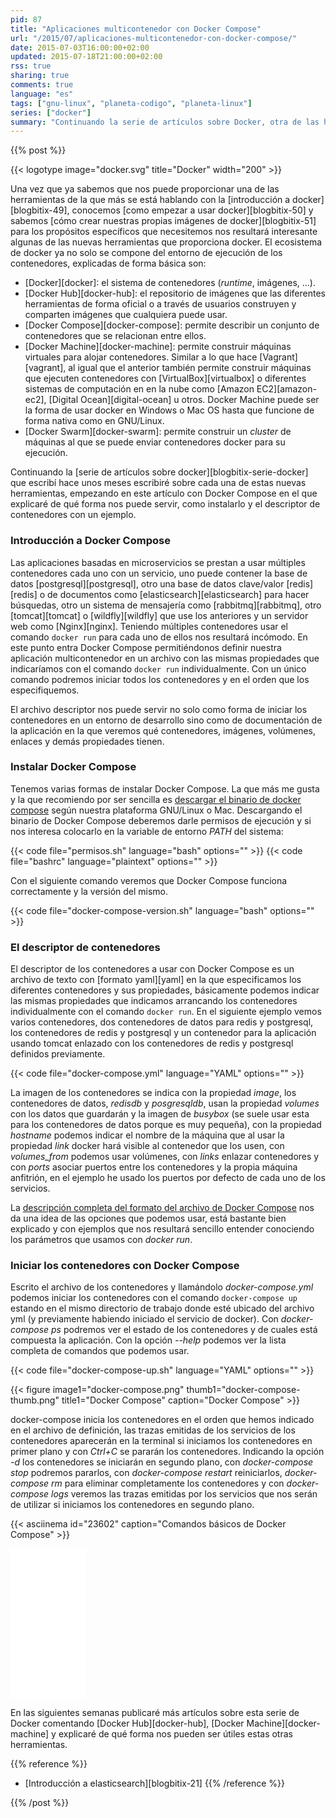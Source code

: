 ```yaml
---
pid: 87
title: "Aplicaciones multicontenedor con Docker Compose"
url: "/2015/07/aplicaciones-multicontenedor-con-docker-compose/"
date: 2015-07-03T16:00:00+02:00
updated: 2015-07-18T21:00:00+02:00
rss: true
sharing: true
comments: true
language: "es"
tags: ["gnu-linux", "planeta-codigo", "planeta-linux"]
series: ["docker"]
summary: "Continuando la serie de artículos sobre Docker, otra de las herramientas disponibles en el ecosistema y que nos facilitará enormemente el administrar aplicaciones compuestas por varios contenedores relacionados entre sí es Docker Compose. Definiendo en un archivo los contenedores que forman parte de una aplicación podemos iniciarlos, pararlos, eliminarlos o ver su estado como si de una unidad se tratara."
---
```


{{% post %}}


{{< logotype image="docker.svg" title="Docker" width="200" >}}

Una vez que ya sabemos que nos puede proporcionar una de las herramientas de la que más se está hablando con la [introducción a docker][blogbitix-49], conocemos [como empezar a usar docker][blogbitix-50] y sabemos [cómo crear nuestras propias imágenes de docker][blogbitix-51] para los propósitos específicos que necesitemos nos resultará interesante algunas de las nuevas herramientas que proporciona docker. El ecosistema de docker ya no solo se compone del entorno de ejecución de los contenedores, explicadas de forma básica son:

* [Docker][docker]: el sistema de contenedores (_runtime_, imágenes, ...).
* [Docker Hub][docker-hub]: el repositorio de imágenes que las diferentes herramientas de forma oficial o a través de usuarios construyen y comparten imágenes que cualquiera puede usar.
* [Docker Compose][docker-compose]: permite describir un conjunto de contenedores que se relacionan entre ellos.
* [Docker Machine][docker-machine]: permite construir máquinas virtuales para alojar contenedores. Similar a lo que hace [Vagrant][vagrant], al igual que el anterior también permite construir máquinas que ejecuten contenedores con [VirtualBox][virtualbox] o diferentes sistemas de computación en en la nube como [Amazon EC2][amazon-ec2], [Digital Ocean][digital-ocean] u otros. Docker Machine puede ser la forma de usar docker en Windows o Mac OS hasta que funcione de forma nativa como en GNU/Linux.
* [Docker Swarm][docker-swarm]: permite construir un _cluster_ de máquinas al que se puede enviar contenedores docker para su ejecución.

Continuando la [serie de artículos sobre docker][blogbitix-serie-docker] que escribí hace unos meses escribiré sobre cada una de estas nuevas herramientas, empezando en este artículo con Docker Compose en el que explicaré de qué forma nos puede servir, como instalarlo y el descriptor de contenedores con un ejemplo.

### Introducción a Docker Compose

Las aplicaciones basadas en microservicios se prestan a usar múltiples contenedores cada uno con un servicio, uno puede contener la base de datos [postgresql][postgresql], otro una base de datos clave/valor [redis][redis] o de documentos como [elasticsearch][elasticsearch] para hacer búsquedas, otro un sistema de mensajería como [rabbitmq][rabbitmq], otro [tomcat][tomcat] o [wildfly][wildfly] que use los anteriores y un servidor web como [Nginx][nginx]. Teniendo múltiples contenedores usar el comando <code>docker run</code> para cada uno de ellos nos resultará incómodo. En este punto entra Docker Compose permitiéndonos definir nuestra aplicación multicontenedor en un archivo con las mismas propiedades que indicaríamos con el comando <code>docker run</code> individualmente. Con un único comando podremos iniciar todos los contenedores y en el orden que los especifiquemos.

El archivo descriptor nos puede servir no solo como forma de iniciar los contenedores en un entorno de desarrollo sino como de documentación de la aplicación en la que veremos qué contenedores, imágenes, volúmenes, enlaces y demás propiedades tienen.

### Instalar Docker Compose

Tenemos varias formas de instalar Docker Compose. La que más me gusta y la que recomiendo por ser sencilla es [descargar el binario de docker compose](https://github.com/docker/compose/releases) según nuestra plataforma GNU/Linux o Mac.  Descargando el binario de Docker Compose deberemos darle permisos de ejecución y si nos interesa colocarlo en la variable de entorno _PATH_ del sistema:

{{< code file="permisos.sh" language="bash" options="" >}}
{{< code file="bashrc" language="plaintext" options="" >}}

Con el siguiente comando veremos que Docker Compose funciona correctamente y la versión del mismo.

{{< code file="docker-compose-version.sh" language="bash" options="" >}}

### El descriptor de contenedores

El descriptor de los contenedores a usar con Docker Compose es un archivo de texto con [formato yaml][yaml] en la que especificamos los diferentes contenedores y sus propiedades, básicamente podemos indicar las mismas propiedades que indicamos arrancando los contenedores individualmente con el comando <code>docker run</code>. En el siguiente ejemplo vemos varios contenedores, dos contenedores de datos para redis y postgresql, los contenedores de redis y postgresql y un contenedor para la aplicación usando tomcat enlazado con los contenedores de redis y postgresql definidos previamente.

{{< code file="docker-compose.yml" language="YAML" options="" >}}

La imagen de los contenedores se indica con la propiedad _image_, los contenedores de datos, _redisdb_ y _posgresqldb_, usan la propiedad _volumes_ con los datos que guardarán y la imagen de _busybox_ (se suele usar esta para los contenedores de datos porque es muy pequeña), con la propiedad _hostname_ podemos indicar el nombre de la máquina que al usar la propiedad _link_ docker hará visible al contenedor que los usen, con _volumes\_from_ podemos usar volúmenes, con _links_ enlazar contenedores y con _ports_ asociar puertos entre los contenedores y la propia máquina anfitrión, en el ejemplo he usado los puertos por defecto de cada uno de los servicios.

La [descripción completa del formato del archivo de Docker Compose](https://docs.docker.com/compose/yml/) nos da una idea de las opciones que podemos usar, está bastante bien explicado y con ejemplos que nos resultará sencillo entender conociendo los parámetros que usamos con _docker run_.

### Iniciar los contenedores con Docker Compose

Escrito el archivo de los contenedores y llamándolo _docker-compose.yml_ podemos iniciar los contenedores con el comando <code>docker-compose up</code> estando en el mismo directorio de trabajo donde esté ubicado del archivo yml (y previamente habiendo iniciado el servicio de docker). Con _docker-compose ps_ podremos ver el estado de los contenedores y de cuales está compuesta la aplicación. Con la opción _--help_ podemos ver la lista completa de comandos que podemos usar.

{{< code file="docker-compose-up.sh" language="YAML" options="" >}}

<div class="media">
    {{< figure
        image1="docker-compose.png" thumb1="docker-compose-thumb.png" title1="Docker Compose"
        caption="Docker Compose" >}}
</div>

docker-compose inicia los contenedores en el orden que hemos indicado en el archivo de definición, las trazas emitidas de los servicios de los contenedores aparecerán en la terminal si iniciamos los contenedores en primer plano y con _Ctrl+C_ se pararán los contenedores. Indicando la opción _-d_ los contenedores se iniciarán en segundo plano, con _docker-compose stop_ podremos pararlos, con _docker-compose restart_ reiniciarlos, _docker-compose rm_ para eliminar completamente los contenedores y con _docker-compose logs_ veremos las trazas emitidas por los servicios que nos serán de utilizar si iniciamos los contenedores en segundo plano.

{{< asciinema id="23602" caption="Comandos básicos de Docker Compose" >}}

<div class="media-amazon">
	<iframe style="width:120px;height:240px;" marginwidth="0" marginheight="0" scrolling="no" frameborder="0" src="//rcm-eu.amazon-adsystem.com/e/cm?lt1=_blank&bc1=000000&IS2=1&bg1=FFFFFF&fc1=000000&lc1=0000FF&t=blobit-21&o=30&p=8&l=as4&m=amazon&f=ifr&ref=as_ss_li_til&asins=1633430235&linkId=9d344246cd59cd65a952305379c2556a"></iframe>
</div>

En las siguientes semanas publicaré más artículos sobre esta serie de Docker comentando [Docker Hub][docker-hub], [Docker Machine][docker-machine] y explicaré de qué forma nos pueden ser útiles estas otras herramientas.

{{% reference %}}

* [Introducción a elasticsearch][blogbitix-21]
{{% /reference %}}

{{% /post %}}
